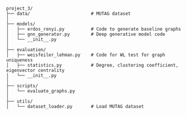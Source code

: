 <pre><code>project_3/
├── data/                       # MUTAG dataset
│
├── models/
│   ├── erdos_renyi.py          # Code to generate baseline graphs
│   ├── gnn_generator.py        # Deep generative model code
│   └── __init__.py
│
├── evaluation/
│   ├── weisfeiler_lehman.py    # Code for WL test for graph uniqueness
│   ├── statistics.py           # Degree, clustering coefficient, eigenvector centrality
│   └── __init__.py
│
├── scripts/
│   └── evaluate_graphs.py
│
├── utils/
│   └── dataset_loader.py       # Load MUTAG dataset
</code></pre>
